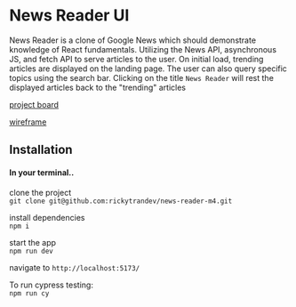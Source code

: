 # News Reader UI

News Reader is a clone of Google News which should demonstrate knowledge of React fundamentals. Utilizing the News API, asynchronous JS, and fetch API to serve articles to the user. On initial load, trending articles are displayed on the landing page. The user can also query specific topics using the search bar. Clicking on the title `News Reader` will rest the displayed articles back to the "trending" articles  

[project board](https://website-name.com](https://github.com/users/rickytrandev/projects/5)https://github.com/users/rickytrandev/projects/5)

[wireframe](https://www.figma.com/file/plkh2tLqjHYjqRFPLuJzZM/News-Reader?type=design&node-id=0-1&mode=design&t=0gcKFTogdUfbD6U0-0)

## Installation
#### In your terminal..  

clone the project  
`git clone git@github.com:rickytrandev/news-reader-m4.git`

install dependencies  
`npm i`  

start the app  
`npm run dev`  

navigate to `http://localhost:5173/`  

To run cypress testing:  
`npm run cy`
